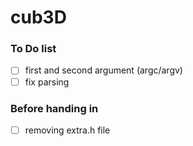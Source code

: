 # cub3D

### To Do list
- [ ] first and second argument (argc/argv)
- [ ] fix parsing

### Before handing in
- [ ] removing extra.h file